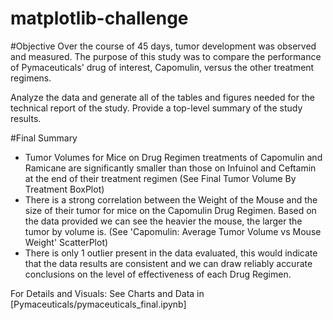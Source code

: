 # matplotlib-challenge

#Objective
Over the course of 45 days, tumor development was observed and measured. The purpose of this study was to compare the performance of Pymaceuticals' drug of interest, Capomulin, versus the other treatment regimens. 

Analyze the data and generate all of the tables and figures needed for the technical report of the study. Provide a top-level summary of the study results.

#Final Summary
* Tumor Volumes for Mice on Drug Regimen treatments of Capomulin and Ramicane are significantly smaller than those on Infuinol and Ceftamin at the end of their treatment regimen (See Final Tumor Volume By Treatment BoxPlot)
* There is a strong correlation between the Weight of the Mouse and the size of their tumor for mice on the Capomulin Drug Regimen. Based on the data provided we can see the heavier the mouse, the larger the tumor by volume is. (See 'Capomulin: Average Tumor Volume vs Mouse Weight' ScatterPlot)
* There is only 1 outlier present in the data evaluated, this would indicate that the data results are consistent and we can draw reliably accurate conclusions on the level of effectiveness of each Drug Regimen.

For Details and Visuals: See Charts and Data in [Pymaceuticals/pymaceuticals_final.ipynb]
